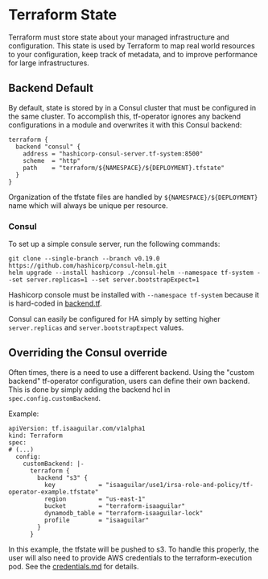 # Terraform State 

Terraform must store state about your managed infrastructure and configuration. This state is used by Terraform to map real world resources to your configuration, keep track of metadata, and to improve performance for large infrastructures.

## Backend Default

By default, state is stored by in a Consul cluster that must be configured in the same cluster. To accomplish this, tf-operator ignores any backend configurations in a module and overwrites it with this Consul backend: 

```hcl
terraform {
  backend "consul" {
    address = "hashicorp-consul-server.tf-system:8500"
    scheme  = "http"
    path    = "terraform/${NAMESPACE}/${DEPLOYMENT}.tfstate"
  }
}
```

Organization of the tfstate files are handled by `${NAMESPACE}/${DEPLOYMENT}` name which will always be unique per resource.

### Consul

To set up a simple consule server, run the following commands:

```
git clone --single-branch --branch v0.19.0 https://github.com/hashicorp/consul-helm.git
helm upgrade --install hashicorp ./consul-helm --namespace tf-system --set server.replicas=1 --set server.bootstrapExpect=1
```

Hashicorp console must be installed with `--namespace tf-system` because it is hard-coded in [backend.tf](../docker/terraform/backend.tf).

Consul can easily be configured for HA simply by setting higher `server.replicas` and `server.bootstrapExpect` values.


## Overriding the Consul override

Often times, there is a need to use a different backend. Using the "custom backend" tf-operator configuration, users can define their own backend. This is done by simply adding the backend hcl in `spec.config.customBackend`. 

Example: 

```
apiVersion: tf.isaaguilar.com/v1alpha1
kind: Terraform
spec:
# (...)
  config:
    customBackend: |-
      terraform {
        backend "s3" {
          key            = "isaaguilar/use1/irsa-role-and-policy/tf-operator-example.tfstate"
          region         = "us-east-1"
          bucket         = "terraform-isaaguilar"
          dynamodb_table = "terraform-isaaguilar-lock"
          profile        = "isaaguilar"
        }
      }
```

In this example, the tfstate will be pushed to s3. To handle this properly, the user will also need to provide AWS credentials to the terraform-execution pod. See the [credentials.md](credentials.md) for details.

